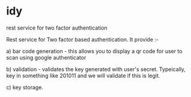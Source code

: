 # idy
rest service for two factor authentication

Rest service for Two factor based authentication. 
It provide :-

a) bar code generation - this allows you to display a qr code for user to scan using google authenticator

b) validation - validates the key generated with user's secret. Typeically, key in something like 201011 and we will validate if 
this is legit. 

c) key storage. 





